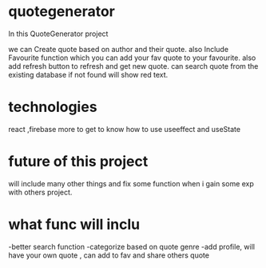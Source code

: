 # quotegenerator

In this QuoteGenerator project 

we can Create quote based on author and their quote.
also Include Favourite function which you can add your fav quote to your favourite.
also add refresh button to refresh and get new quote.
can search quote from the existing database if not found will show red text.

# technologies

react ,firebase more to get to know how to use useeffect and useState

# future of this project

will include many other things and fix some function when i gain some exp with others project.

# what func will inclu
-better search function
-categorize based on quote genre
-add profile, will have your own quote , can add to fav and share others quote